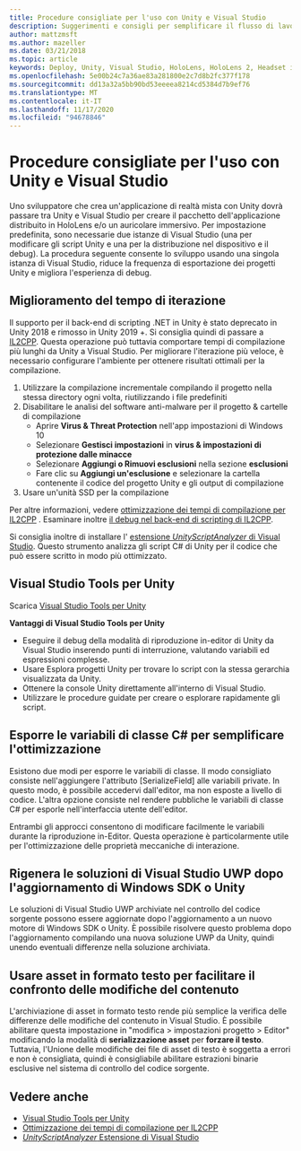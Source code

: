 ```yaml
---
title: Procedure consigliate per l'uso con Unity e Visual Studio
description: Suggerimenti e consigli per semplificare il flusso di lavoro della creazione di un'applicazione di realtà mista con Unity e Visual Studio.
author: mattzmsft
ms.author: mazeller
ms.date: 03/21/2018
ms.topic: article
keywords: Deploy, Unity, Visual Studio, HoloLens, HoloLens 2, Headset immersivo, procedure consigliate, cuffie per realtà mista, cuffie per la realtà mista, cuffie per realtà virtuale, UWP, Strumenti di Visual Studio Windows SDK
ms.openlocfilehash: 5e00b24c7a36ae83a281800e2c7d8b2fc377f178
ms.sourcegitcommit: dd13a32a5bb90bd53eeeea8214cd5384d7b9ef76
ms.translationtype: MT
ms.contentlocale: it-IT
ms.lasthandoff: 11/17/2020
ms.locfileid: "94678846"
---
```

# <a name="best-practices-for-working-with-unity-and-visual-studio"></a>Procedure consigliate per l'uso con Unity e Visual Studio

Uno sviluppatore che crea un'applicazione di realtà mista con Unity dovrà passare tra Unity e Visual Studio per creare il pacchetto dell'applicazione distribuito in HoloLens e/o un auricolare immersivo. Per impostazione predefinita, sono necessarie due istanze di Visual Studio (una per modificare gli script Unity e una per la distribuzione nel dispositivo e il debug). La procedura seguente consente lo sviluppo usando una singola istanza di Visual Studio, riduce la frequenza di esportazione dei progetti Unity e migliora l'esperienza di debug.

## <a name="improving-iteration-time"></a>Miglioramento del tempo di iterazione

Il supporto per il back-end di scripting .NET in Unity è stato deprecato in Unity 2018 e rimosso in Unity 2019 +. Si consiglia quindi di passare a [IL2CPP](https://docs.unity3d.com/Manual/IL2CPP.html). Questa operazione può tuttavia comportare tempi di compilazione più lunghi da Unity a Visual Studio. Per migliorare l'iterazione più veloce, è necessario configurare l'ambiente per ottenere risultati ottimali per la compilazione.

1) Utilizzare la compilazione incrementale compilando il progetto nella stessa directory ogni volta, riutilizzando i file predefiniti
2) Disabilitare le analisi del software anti-malware per il progetto & cartelle di compilazione
   - Aprire **Virus & Threat Protection** nell'app impostazioni di Windows 10
   - Selezionare **Gestisci impostazioni** in **virus & impostazioni di protezione dalle minacce**
   - Selezionare **Aggiungi o Rimuovi esclusioni** nella sezione **esclusioni**
   - Fare clic su **Aggiungi un'esclusione** e selezionare la cartella contenente il codice del progetto Unity e gli output di compilazione
3) Usare un'unità SSD per la compilazione

Per altre informazioni, vedere [ottimizzazione dei tempi di compilazione per IL2CPP](https://docs.unity3d.com/Manual/IL2CPP-OptimizingBuildTimes.html) . Esaminare inoltre [il debug nel back-end di scripting di IL2CPP](https://docs.unity3d.com/Manual/windowsstore-debugging-il2cpp.html).

Si consiglia inoltre di installare l' [estensione *UnityScriptAnalyzer* di Visual Studio](https://github.com/Microsoft/MixedRealityCompanionKit/tree/master/UnityScriptAnalyzer). Questo strumento analizza gli script C# di Unity per il codice che può essere scritto in modo più ottimizzato.

## <a name="visual-studio-tools-for-unity"></a>Visual Studio Tools per Unity

Scarica [Visual Studio Tools per Unity](https://docs.microsoft.com/visualstudio/cross-platform/getting-started-with-visual-studio-tools-for-unity?view=vs-2019)

**Vantaggi di Visual Studio Tools per Unity**
* Eseguire il debug della modalità di riproduzione in-editor di Unity da Visual Studio inserendo punti di interruzione, valutando variabili ed espressioni complesse.
* Usare Esplora progetti Unity per trovare lo script con la stessa gerarchia visualizzata da Unity.
* Ottenere la console Unity direttamente all'interno di Visual Studio.
* Utilizzare le procedure guidate per creare o esplorare rapidamente gli script.

## <a name="expose-c-class-variables-for-easy-tuning"></a>Esporre le variabili di classe C# per semplificare l'ottimizzazione

Esistono due modi per esporre le variabili di classe. Il modo consigliato consiste nell'aggiungere l'attributo [SerializeField] alle variabili private. In questo modo, è possibile accedervi dall'editor, ma non esposte a livello di codice.  L'altra opzione consiste nel rendere pubbliche le variabili di classe C# per esporle nell'interfaccia utente dell'editor. 

Entrambi gli approcci consentono di modificare facilmente le variabili durante la riproduzione in-Editor. Questa operazione è particolarmente utile per l'ottimizzazione delle proprietà meccaniche di interazione.

## <a name="regenerate-uwp-visual-studio-solutions-after-windows-sdk-or-unity-upgrade"></a>Rigenera le soluzioni di Visual Studio UWP dopo l'aggiornamento di Windows SDK o Unity

Le soluzioni di Visual Studio UWP archiviate nel controllo del codice sorgente possono essere aggiornate dopo l'aggiornamento a un nuovo motore di Windows SDK o Unity. È possibile risolvere questo problema dopo l'aggiornamento compilando una nuova soluzione UWP da Unity, quindi unendo eventuali differenze nella soluzione archiviata.

## <a name="use-text-format-assets-for-easy-comparison-of-content-changes"></a>Usare asset in formato testo per facilitare il confronto delle modifiche del contenuto

L'archiviazione di asset in formato testo rende più semplice la verifica delle differenze delle modifiche del contenuto in Visual Studio. È possibile abilitare questa impostazione in "modifica > impostazioni progetto > Editor" modificando la modalità di **serializzazione asset** per **forzare il testo**. Tuttavia, l'Unione delle modifiche dei file di asset di testo è soggetta a errori e non è consigliata, quindi è consigliabile abilitare estrazioni binarie esclusive nel sistema di controllo del codice sorgente.

## <a name="see-also"></a>Vedere anche
- [Visual Studio Tools per Unity](https://visualstudiogallery.msdn.microsoft.com/8d26236e-4a64-4d64-8486-7df95156aba9)
- [Ottimizzazione dei tempi di compilazione per IL2CPP](https://docs.unity3d.com/Manual/IL2CPP-OptimizingBuildTimes.html)
- [*UnityScriptAnalyzer* Estensione di Visual Studio](https://github.com/Microsoft/MixedRealityCompanionKit/tree/master/UnityScriptAnalyzer)

